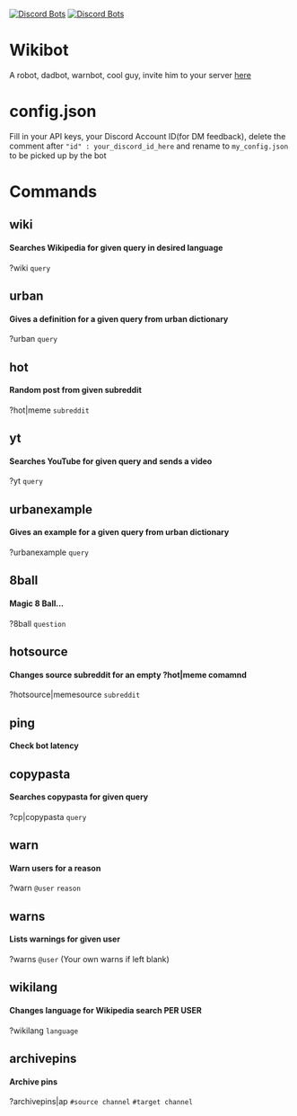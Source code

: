 [![Discord Bots](https://top.gg/api/widget/status/720738328714018816.svg)](https://top.gg/bot/720738328714018816) [![Discord Bots](https://top.gg/api/widget/servers/720738328714018816.svg?noavatar=true)](https://top.gg/bot/720738328714018816)

# Wikibot
A robot, dadbot, warnbot, cool guy, invite him to your server [here](https://top.gg/bot/720738328714018816/invite "Invite WikiBot")

# config.json
Fill in your API keys, your Discord Account ID(for DM feedback), delete the comment after `"id" : your_discord_id_here` and rename to `my_config.json` to be picked up by the bot

# **Commands**

  ## wiki
  
  #### Searches Wikipedia for given query in desired language
  
  ?wiki `query`
  
  
  
  ## urban
  
  #### Gives a definition for a given query from urban dictionary
  
  ?urban `query`
  
  
  
  ## hot
  
  #### Random post from given subreddit
  
  ?hot|meme `subreddit`
  
  
  
  ## yt
  
  #### Searches YouTube for given query and sends a video
  
  ?yt `query`
  
  
  
  ## urbanexample
  
  #### Gives an example for a given query from urban dictionary
  
  ?urbanexample `query`
  
  
  
  ## 8ball
  
  #### Magic 8 Ball...
  
  ?8ball `question`
  
  
  
  ## hotsource
  
  #### Changes source subreddit for an empty ?hot|meme comamnd
  
  ?hotsource|memesource `subreddit`
  
  
  
  ## ping
  
  #### Check bot latency
  
  
  
  ## copypasta
  
  #### Searches copypasta for given query
  
  ?cp|copypasta `query`
  
  
  
  ## warn
  
  #### Warn users for a reason
  
  ?warn `@user` `reason`
  
  
  
  ## warns
  
  #### Lists warnings for given user
  
  ?warns `@user` (Your own warns if left blank)
  
  
  
  ## wikilang
  
  #### Changes language for Wikipedia search PER USER
  
  ?wikilang `language`
  
  
  
  ## archivepins
  
  #### Archive pins
  
  ?archivepins|ap `#source channel` `#target channel`
